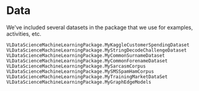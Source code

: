 # Data
We've included several datasets in the package that we use for examples, activities, etc. 

```@docs
VLDataScienceMachineLearningPackage.MyKaggleCustomerSpendingDataset
VLDataScienceMachineLearningPackage.MyStringDecodeChallengeDataset
VLDataScienceMachineLearningPackage.MyCommonSurnameDataset
VLDataScienceMachineLearningPackage.MyCommonForenameDataset
VLDataScienceMachineLearningPackage.MySarcasmCorpus
VLDataScienceMachineLearningPackage.MySMSSpamHamCorpus
VLDataScienceMachineLearningPackage.MyTrainingMarketDataSet
VLDataScienceMachineLearningPackage.MyGraphEdgeModels
```